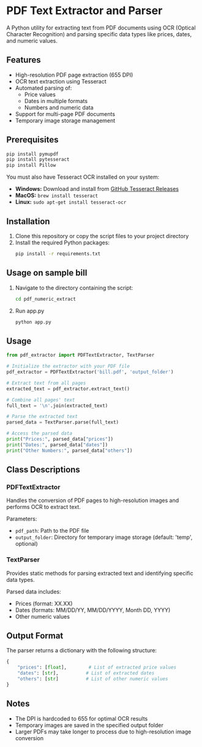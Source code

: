 # PDF Text Extractor and Parser

A Python utility for extracting text from PDF documents using OCR (Optical Character Recognition) and parsing specific data types like prices, dates, and numeric values.

## Features

- High-resolution PDF page extraction (655 DPI)
- OCR text extraction using Tesseract
- Automated parsing of:
  - Price values
  - Dates in multiple formats
  - Numbers and numeric data
- Support for multi-page PDF documents
- Temporary image storage management

## Prerequisites

```bash
pip install pymupdf
pip install pytesseract
pip install Pillow
```

You must also have Tesseract OCR installed on your system:

- **Windows:** Download and install from [GitHub Tesseract Releases](https://github.com/UB-Mannheim/tesseract/wiki)
- **MacOS:** `brew install tesseract`
- **Linux:** `sudo apt-get install tesseract-ocr`

## Installation

1. Clone this repository or copy the script files to your project directory
2. Install the required Python packages:
   ```bash
   pip install -r requirements.txt
   ```
## Usage on sample bill

1. Navigate to the directory containing the script:
   ```bash
   cd pdf_numeric_extract
   ```
2. Run app.py
   ```bash 
   python app.py
   ```

## Usage

```python
from pdf_extractor import PDFTextExtractor, TextParser

# Initialize the extractor with your PDF file
pdf_extractor = PDFTextExtractor('bill.pdf', 'output_folder')

# Extract text from all pages
extracted_text = pdf_extractor.extract_text()

# Combine all pages' text
full_text = '\n'.join(extracted_text)

# Parse the extracted text
parsed_data = TextParser.parse(full_text)

# Access the parsed data
print("Prices:", parsed_data["prices"])
print("Dates:", parsed_data["dates"])
print("Other Numbers:", parsed_data["others"])
```


## Class Descriptions

### PDFTextExtractor

Handles the conversion of PDF pages to high-resolution images and performs OCR to extract text.

Parameters:
- `pdf_path`: Path to the PDF file
- `output_folder`: Directory for temporary image storage (default: 'temp', optional)

### TextParser

Provides static methods for parsing extracted text and identifying specific data types.

Parsed data includes:
- Prices (format: XX.XX)
- Dates (formats: MM/DD/YY, MM/DD/YYYY, Month DD, YYYY)
- Other numeric values

## Output Format

The parser returns a dictionary with the following structure:
```python
{
    "prices": [float],        # List of extracted price values
    "dates": [str],          # List of extracted dates
    "others": [str]          # List of other numeric values
}
```

## Notes

- The DPI is hardcoded to 655 for optimal OCR results
- Temporary images are saved in the specified output folder
- Larger PDFs may take longer to process due to high-resolution image conversion
